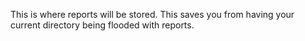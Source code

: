 This is where reports will be stored. This saves you from having your current directory being flooded with reports.
